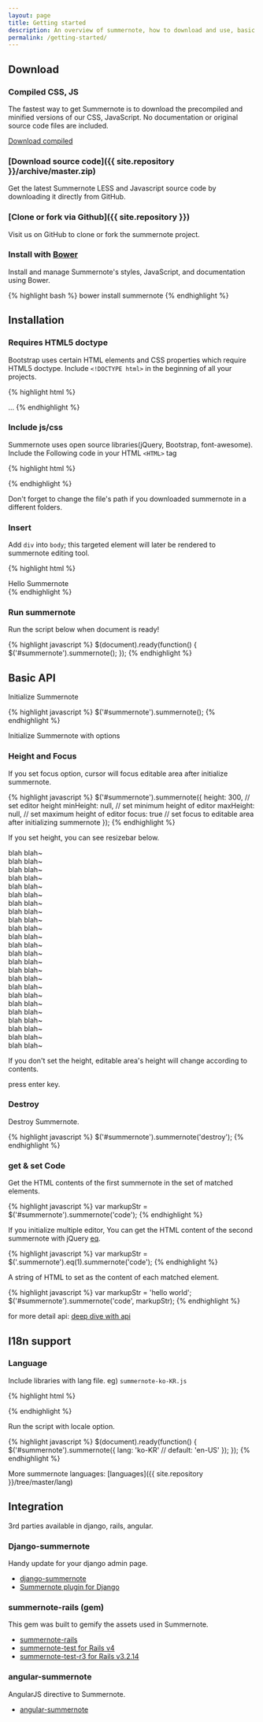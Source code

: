```yaml
---
layout: page
title: Getting started
description: An overview of summernote, how to download and use, basic features and examples, and more.
permalink: /getting-started/
---
```

## Download

### Compiled CSS, JS

The fastest way to get Summernote is to download the precompiled and minified versions of our CSS, JavaScript. No documentation or original source code files are included.

<a href="{{ site.repository }}/releases/download/{{ site.version }}/summernote-{{ site.version }}-dist.zip" class="btn-important ">Download compiled</a>

### [Download source code]({{ site.repository }}/archive/master.zip)

Get the latest Summernote LESS and Javascript source code by downloading it directly from GitHub.

### [Clone or fork via Github]({{ site.repository }})

Visit us on GitHub to clone or fork the summernote project.

### Install with [Bower](http://bower.io)

Install and manage Summernote's styles, JavaScript, and documentation using Bower.

{% highlight bash %}
bower install summernote
{% endhighlight %}

## Installation

### Requires HTML5 doctype

Bootstrap uses certain HTML elements and CSS properties which require HTML5 doctype. Include <code>&lt;!DOCTYPE html&gt;</code> in the beginning of all your projects.

{% highlight html %}
<!DOCTYPE html>
<html lang="en">
...
</html>
{% endhighlight %}

### Include js/css

Summernote uses open source libraries(jQuery, Bootstrap, font-awesome).
Include the Following code in your HTML <code>&lt;HTML&gt;</code> tag

{% highlight html %}
<!-- include libraries(jQuery, bootstrap, fontawesome) -->
<link href="{{ site.bootstrap_css }}" rel="stylesheet">
<link href="{{ site.fontawesome_css }}" rel="stylesheet">
<script src="{{ site.jquery_js }}"></script> 
<script src="{{ site.bootstrap_js }}"></script> 

<!-- include summernote css/js-->
<link href="summernote.css" rel="stylesheet">
<script src="summernote.min.js"></script>
{% endhighlight %}

Don't forget to change the file's path if you downloaded summernote in a different folders.

### Insert

Add <code>div</code> into <code>body</code>; this targeted element will later be rendered to summernote editing tool.

{% highlight html %}
<div id="summernote">Hello Summernote</div>
{% endhighlight %}

### Run summernote
Run the script below when document is ready!

{% highlight javascript %}
$(document).ready(function() {
  $('#summernote').summernote();
});
{% endhighlight %}

## Basic API

Initialize Summernote

{% highlight javascript %}
$('#summernote').summernote();
{% endhighlight %}

Initialize Summernote with options

### Height and Focus
If you set focus option, cursor will focus editable area after initialize summernote.

{% highlight javascript %}
$('#summernote').summernote({
  height: 300,                 // set editor height
  minHeight: null,             // set minimum height of editor
  maxHeight: null,             // set maximum height of editor
  focus: true                  // set focus to editable area after initializing summernote
});
{% endhighlight %}

If you set height, you can see resizebar below.

<div class="height">blah blah~<br/>blah blah~<br/>blah blah~<br/>blah blah~<br/>blah blah~<br/>blah blah~<br/>blah blah~<br/>blah blah~<br/>blah blah~<br/>blah blah~<br/>blah blah~<br/>blah blah~<br/>blah blah~<br/>blah blah~<br/>blah blah~<br/>blah blah~<br/>blah blah~<br/>blah blah~<br/>blah blah~<br/>blah blah~<br/>blah blah~<br/>blah blah~<br/>blah blah~<br/>blah blah~</div>
<script>
  $(function() {
    $('.height').summernote({height: 150});
  });
</script>

If you don't set the height, editable area's height will change according to contents.

<div class="noheight"><p>press enter key.</p></div>
<script>
  $(function() {
    $('.noheight').summernote();
  });
</script>

### Destroy

Destroy Summernote.

{% highlight javascript %}
$('#summernote').summernote('destroy');
{% endhighlight %}

### get &amp; set Code

Get the HTML contents of the first summernote in the set of matched elements.

{% highlight javascript %}
var markupStr = $('#summernote').summernote('code');
{% endhighlight %}

If you initialize multiple editor, You can get the HTML content of the second summernote with jQuery <a href="http://api.jquery.com/eq/">eq</a>.

{% highlight javascript %}
var markupStr = $('.summernote').eq(1).summernote('code');
{% endhighlight %}

A string of HTML to set as the content of each matched element.

{% highlight javascript %}
var markupStr = 'hello world';
$('#summernote').summernote('code', markupStr);
{% endhighlight %}

for more detail api: [deep dive with api](/deep-dive/#api)

## I18n support

### Language

Include libraries with lang file. eg) <code>summernote-ko-KR.js</code>

{% highlight html %}
<link href="{{ site.bootstrap_css }}" rel="stylesheet"> 
<link href="{{ site.fontawesome_css }}" rel="stylesheet">
<script src="{{ site.jquery_js }}"></script> 
<script src="{{ site.bootstrap_js }}"></script> 

<link href="summernote.css" rel="stylesheet">
<script src="summernote.min.js"></script>

<!-- include summernote-ko-KR -->
<script src="lang/summernote-ko-KR.js"></script>
{% endhighlight %}

Run the script with locale option.

{% highlight javascript %}
$(document).ready(function() {
  $('#summernote').summernote({
    lang: 'ko-KR' // default: 'en-US'
  });
});
{% endhighlight %}

<div class="lang"></div>
<script>
  $(document).ready(function() {
    $('.lang').summernote({
      lang: 'ko-KR'
    });
  });
</script>

More summernote languages: [languages]({{ site.repository }}/tree/master/lang)

## Integration
3rd parties available in django, rails, angular.

### Django-summernote
Handy update for your django admin page.

* [django-summernote](https://github.com/summernote/django-summernote)
* [Summernote plugin for Django](https://pypi.python.org/pypi/django-summernote)

### summernote-rails (gem)
This gem was built to gemify the assets used in Summernote.

* [summernote-rails](http://summernote.org/summernote-rails)
* [summernote-test for Rails v4](https://github.com/rorlab/summernote-test)
* [summernote-test-r3 for Rails v3.2.14](https://github.com/rorlab/summernote-test-r3)

### angular-summernote
AngularJS directive to Summernote.

* [angular-summernote](https://github.com/summernote/angular-summernote)
